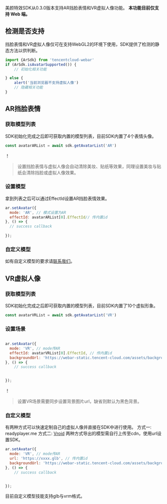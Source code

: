 美颜特效SDK从0.3.0版本支持AR挡脸表情和VR虚拟人像功能。
**本功能目前仅支持 Web 端。**

## 检测是否支持
挡脸表情和VR虚拟人像仅可在支持WebGL2的环境下使用，SDK提供了检测的静态方法以供判断。
```javascript
import {ArSdk} from 'tencentcloud-webar'
if (ArSdk.isAvatarSupported()) {
    // 初始化相关功能

} else {
    alert('当前浏览器不支持虚拟人像')
    // 隐藏相关功能
}
```

## AR挡脸表情
### 获取模型列表
SDK初始化完成之后即可获取内置的模型列表，目前SDK内置了4个表情头像。
```javascript
const avatarARList = await sdk.getAvatarList('AR')
```
！
> 设置挡脸表情与虚拟人像会自动清除美妆、贴纸等效果，同理设置美妆与贴纸会清除挡脸或虚拟人像效果。

### 设置模型
拿到列表之后可以通过EffectId设置AR挡脸表情效果。
```javascript
ar.setAvatar({
  mode: 'AR', // 模式设置为AR
  effectId: avatarARList[0].EffectId// 传内置id
}, () => {
  // success callback
  
});
```
### 自定义模型
如有自定义模型的要求请[联系我们]()。


## VR虚拟人像
### 获取模型列表
SDK初始化完成之后即可获取内置的模型列表，目前SDK内置了10个虚拟形象。
```javascript
const avatarVRList = await sdk.getAvatarList('VR')
```

### 设置场景
```javascript

ar.setAvatar({
  mode: 'VR', // mode传AR
  effectId: avatarVRList[0].EffectId, // 传内置id
  backgroundUrl: 'https://webar-static.tencent-cloud.com/assets/background/1.jpg',
}, () => {
    // success callback

  
});
```
！
> 设置VR场景需要同步设置背景图片url，缺省则默认为黑色背景。

### 自定义模型
有两种方式可以快速定制自己的虚拟人像并直接在SDK中进行使用。
方式一: readyplayer.me
方式二: [Vroid](https://vroid.com/en/studio)
两种方式导出的模型需自行上传至cdn，使用url设置SDK。
```javascript
ar.setAvatar({
  mode: 'VR', // mode传AR
  url: 'https://xxxx.glb', // 传内置id
  backgroundUrl: 'https://webar-static.tencent-cloud.com/assets/background/1.jpg',
}, () => {
    // success callback

  
});
```
目前自定义模型技能支持glb与vrm格式。